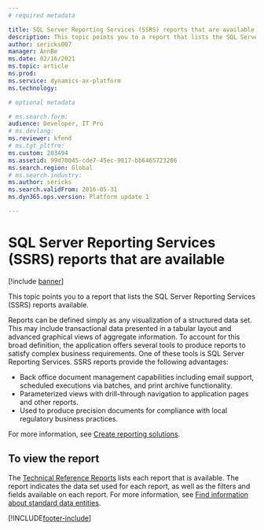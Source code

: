 ```yaml
---
# required metadata

title: SQL Server Reporting Services (SSRS) reports that are available
description: This topic points you to a report that lists the SQL Server Reporting Services (SSRS) reports available.
author: sericks007
manager: AnnBe
ms.date: 02/16/2021
ms.topic: article
ms.prod: 
ms.service: dynamics-ax-platform
ms.technology: 

# optional metadata

# ms.search.form: 
audience: Developer, IT Pro
# ms.devlang: 
ms.reviewer: kfend
# ms.tgt_pltfrm: 
ms.custom: 203494
ms.assetid: 99d70045-cde7-45ec-9817-bb6465723286
ms.search.region: Global
# ms.search.industry: 
ms.author: sericks
ms.search.validFrom: 2016-05-31
ms.dyn365.ops.version: Platform update 1

---
```


# SQL Server Reporting Services (SSRS) reports that are available

[!include [banner](../includes/banner.md)]

This topic points you to a report that lists the SQL Server Reporting Services (SSRS) reports available.

Reports can be defined simply as any visualization of a structured data set. This may include transactional data presented in a tabular layout and advanced graphical views of aggregate information. To account for this broad definition, the application offers several tools to produce reports to satisfy complex business requirements. One of these tools is SQL Server Reporting Services. SSRS reports provide the following advantages:

- Back office document management capabilities including email support, scheduled executions via batches, and print archive functionality.
- Parameterized views with drill-through navigation to application pages and other reports.
- Used to produce precision documents for compliance with local regulatory business practices.

For more information, see [Create reporting solutions](create-nextgen-reporting-solutions.md).

## To view the report
The [Technical Reference Reports](https://docs.microsoft.com/dynamics/s-e/global/axtechrefrep_61) lists each report that is available. The report indicates the data set used for each report, as well as the filters and fields available on each report. For more information, see [Find information about standard data entities](../data-entities/data-entities-report.md).


[!INCLUDE[footer-include](../../../includes/footer-banner.md)]
